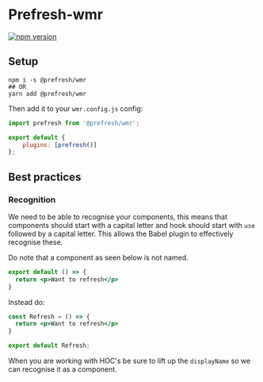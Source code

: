 # Prefresh-wmr

[![npm version](https://badgen.net/npm/v/@prefresh/wmr)](https://www.npmjs.com/package/@prefresh/wmr)

## Setup

```
npm i -s @prefresh/wmr
## OR
yarn add @prefresh/wmr
```

Then add it to your `wmr.config.js` config:

```js
import prefresh from '@prefresh/wmr';

export default {
	plugins: [prefresh()]
};
```

## Best practices

### Recognition

We need to be able to recognise your components, this means that components should
start with a capital letter and hook should start with `use` followed by a capital letter.
This allows the Babel plugin to effectively recognise these.

Do note that a component as seen below is not named.

```jsx
export default () => {
  return <p>Want to refresh</p>
}
```

Instead do:

```jsx
const Refresh = () => {
  return <p>Want to refresh</p>
}

export default Refresh;
```

When you are working with HOC's be sure to lift up the `displayName` so we can
recognise it as a component.
